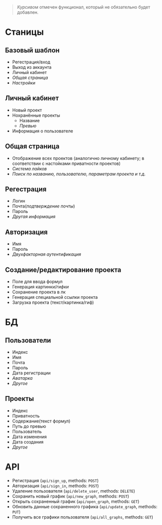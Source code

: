 > _Курсивом_ отмечен функционал, который не обязательно будет добавлен.
# Станицы
## Базовый шаблон
- Регестрация/вход
- Выход из аккаунта
- Личный кабинет
- _Общая страница_
- _Настройки_
## Личный кабинет
- Новый проект
- Нохранённые проекты
  - Название
  - _Превью_
- Информация о пользователе
## Общая страница
- Отображение всех проектов (аналогично личному кабинету; в соответствии с настойками приватности проектов)
-  _Система лайков_
-  _Поиск по названию, пользователю, параметрам проекта и т.д._
## Регестрация
- Логин
- Почта(_подтверждение почты_)
- Пароль
- _Другая информация_
## Авторизация 
- Имя
- Пароль
- _Двухфакторная аутентификация_
## Создание/редактирование проекта
- Поле для ввода формул
- Генерация картинки/_гифки_
- Сохранение проекта в лк
- Генерация специальной ссылки проекта
- Загрузка проекта (текст/картинка/гиф)
# БД
## Пользователи 
- Индекс
- Имя
- Почта
- Пароль
- Дата регистрации
- _Аватарка_
- _Другое_
## Проекты
- Индекс
- Приватность
- Содержание(текст формул)
- Путь до превью
- Пользователь
- Дата изменения
- Дата создания
- _Другое_
# API
- Регистрация (`api/sign_up`,       methods: `POST`)
- Авторизация (`api/sign_in`,       methods: `POST`)
- Удаление пользователя (`api/delete_user`,   methods: `DELETE`)
- Сохранить новый график (`api/new_graph`,     methods: `POST`)
- Открыть сохраненный график (`api/open_graph`,    methods: `GET`)
- Обновить данные сохраненного графика (`api/update_graph`,  methods: `PUT`)
- Получить все графики пользователя (`api/all_graphs`,    methods: `GET`)